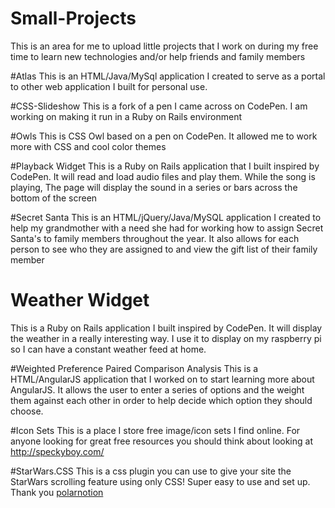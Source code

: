 # Small-Projects
This is an area for me to upload little projects that I work on during my free time to learn new technologies and/or help friends and family members

#Atlas
This is an HTML/Java/MySql application I created to serve as a portal to other web application I built for personal use.

#CSS-Slideshow 
This is a fork of a pen I came across on CodePen. I am working on making it run in a Ruby on Rails environment

#Owls
This is CSS Owl based on a pen on CodePen. It allowed me to work more with CSS and cool color themes

#Playback Widget
This is a Ruby on Rails application that I built inspired by CodePen. It will read and load audio files and play them. While the
song is playing, The page will display the sound in a series or bars across the bottom of the screen

#Secret Santa
This is an HTML/jQuery/Java/MySQL application I created to help my grandmother with a need she had for working how to assign Secret Santa's
to family members throughout the year. It also allows for each person to see who they are assigned to and view the gift list of their family member

# Weather Widget
This is a Ruby on Rails application I built inspired by CodePen. It will display the weather in a really interesting way. I use it to display
on my raspberry pi so I can have a constant weather feed at home.

#Weighted Preference Paired Comparison Analysis
This is a HTML/AngularJS application that I worked on to start learning more about AngularJS. It allows the user to enter a series of options
and the weight them against each other in order to help decide which option they should choose.

#Icon Sets
This is a place I store free image/icon sets I find online. For anyone looking for great free resources you should think about looking at http://speckyboy.com/

#StarWars.CSS
This is a css plugin you can use to give your site the StarWars scrolling feature using only CSS! Super easy to use and set up. Thank you [polarnotion](https://polarnotion.github.io/starwarsintro/)
